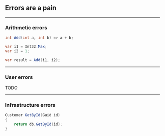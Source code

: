 ## Errors are a pain

----

### Arithmetic errors

```csharp
int Add(int a, int b) => a + b;

var i1 = Int32.Max;
var i2 = 1;

var result = Add(i1, i2);
```

----

### User errors

TODO

----

### Infrastructure errors

```csharp
Customer GetById(Guid id)
{
    return db.GetById(id);
}
```
